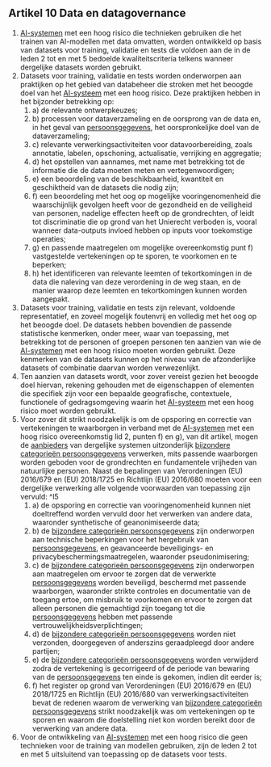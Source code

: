 ## Artikel 10 Data en datagovernance

1. [AI-systemen](a3.md#^ai-systeem) met een hoog risico die technieken gebruiken die het trainen van AI-modellen met data omvatten, worden ontwikkeld op basis van datasets voor training, validatie en tests die voldoen aan de in de leden 2 tot en met 5 bedoelde kwaliteitscriteria telkens wanneer dergelijke datasets worden gebruikt.
2. Datasets voor training, validatie en tests worden onderworpen aan praktijken op het gebied van databeheer die stroken met het beoogde doel van het [AI-systeem](a3.md#^ai-systeem) met een hoog risico. Deze praktijken hebben in het bijzonder betrekking op:
   1. a) de relevante ontwerpkeuzes;
   2. b) processen voor dataverzameling en de oorsprong van de data en, in het geval van [persoonsgegevens](a3.md#^persg), het oorspronkelijke doel van de dataverzameling;
   3. c) relevante verwerkingsactiviteiten voor datavoorbereiding, zoals annotatie, labelen, opschoning, actualisatie, verrijking en aggregatie;
   4. d) het opstellen van aannames, met name met betrekking tot de informatie die de data moeten meten en vertegenwoordigen;
   5. e) een beoordeling van de beschikbaarheid, kwantiteit en geschiktheid van de datasets die nodig zijn;
   6. f) een beoordeling met het oog op mogelijke vooringenomenheid die waarschijnlijk gevolgen heeft voor de gezondheid en de veiligheid van personen, nadelige effecten heeft op de grondrechten, of leidt tot discriminatie die op grond van het Unierecht verboden is, vooral wanneer data-outputs invloed hebben op inputs voor toekomstige operaties;
   7. g) en passende maatregelen om mogelijke overeenkomstig punt f) vastgestelde vertekeningen op te sporen, te voorkomen en te beperken;
   8. h) het identificeren van relevante leemten of tekortkomingen in de data die naleving van deze verordening in de weg staan, en de manier waarop deze leemten en tekortkomingen kunnen worden aangepakt.
3. Datasets voor training, validatie en tests zijn relevant, voldoende representatief, en zoveel mogelijk foutenvrij en volledig met het oog op het beoogde doel. De datasets hebben bovendien de passende statistische kenmerken, onder meer, waar van toepassing, met betrekking tot de personen of groepen personen ten aanzien van wie de [AI-systemen](a3.md#^ai-systeem) met een hoog risico moeten worden gebruikt. Deze kenmerken van de datasets kunnen op het niveau van de afzonderlijke datasets of combinatie daarvan worden verwezenlijkt.
4. Ten aanzien van datasets wordt, voor zover vereist gezien het beoogde doel hiervan, rekening gehouden met de eigenschappen of elementen die specifiek zijn voor een bepaalde geografische, contextuele, functionele of gedragsomgeving waarin het [AI-systeem](a3.md#^ai-systeem) met een hoog risico moet worden gebruikt.
5. Voor zover dit strikt noodzakelijk is om de opsporing en correctie van vertekeningen te waarborgen in verband met de [AI-systemen](a3.md#^ai-systeem) met een hoog risico overeenkomstig lid 2, punten f) en g), van dit artikel, mogen de [aanbieders](a3.md#^aanbieder) van dergelijke systemen uitzonderlijk [bijzondere categorieën persoonsgegevens](a3.md#^bijzcat) verwerken, mits passende waarborgen worden geboden voor de grondrechten en fundamentele vrijheden van natuurlijke personen. Naast de bepalingen van Verordeningen (EU) 2016/679 en (EU) 2018/1725 en Richtlijn (EU) 2016/680 moeten voor een dergelijke verwerking alle volgende voorwaarden van toepassing zijn vervuld: ^l5
   1. a) de opsporing en correctie van vooringenomenheid kunnen niet doeltreffend worden vervuld door het verwerken van andere data, waaronder synthetische of geanonimiseerde data;
   2. b) de [bijzondere categorieën persoonsgegevens](a3.md#^bijzcat) zijn onderworpen aan technische beperkingen voor het hergebruik van [persoonsgegevens](a3.md#^persg), en geavanceerde beveiligings- en privacybeschermingsmaatregelen, waaronder pseudonimisering;
   3. c) de [bijzondere categorieën persoonsgegevens](a3.md#^bijzcat) zijn onderworpen aan maatregelen om ervoor te zorgen dat de verwerkte [persoonsgegevens](a3.md#^persg) worden beveiligd, beschermd met passende waarborgen, waaronder strikte controles en documentatie van de toegang ertoe, om misbruik te voorkomen en ervoor te zorgen dat alleen personen die gemachtigd zijn toegang tot die [persoonsgegevens](a3.md#^persg) hebben met passende vertrouwelijkheidsverplichtingen;
   4. d) de [bijzondere categorieën persoonsgegevens](a3.md#^bijzcat) worden niet verzonden, doorgegeven of anderszins geraadpleegd door andere partijen;
   5. e) de [bijzondere categorieën persoonsgegevens](a3.md#^bijzcat) worden verwijderd zodra de vertekening is gecorrigeerd of de periode van bewaring van de [persoonsgegevens](a3.md#^persg) ten einde is gekomen, indien dit eerder is;
   6. f) het register op grond van Verordeningen (EU) 2016/679 en (EU) 2018/1725 en Richtlijn (EU) 2016/680 van verwerkingsactiviteiten bevat de redenen waarom de verwerking van [bijzondere categorieën persoonsgegevens](a3.md#^bijzcat) strikt noodzakelijk was om vertekeningen op te sporen en waarom die doelstelling niet kon worden bereikt door de verwerking van andere data.
6. Voor de ontwikkeling van [AI-systemen](a3.md#^ai-systeem) met een hoog risico die geen technieken voor de training van modellen gebruiken, zijn de leden 2 tot en met 5 uitsluitend van toepassing op de datasets voor tests.
